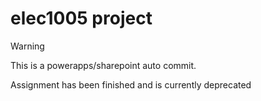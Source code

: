 # elec1005 project

> [!WARNING]
> This is a powerapps/sharepoint auto commit.

Assignment has been finished and is currently deprecated
